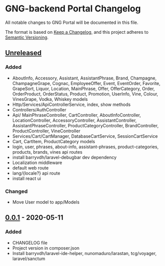 # GNG-backend Portal Changelog
All notable changes to GNG Portal will be documented in this file. 

The format is based on [Keep a Changelog](https://keepachangelog.com/en/1.0.0/),
and this project adheres to [Semantic Versioning](https://semver.org/spec/v2.0.0.html).

## [Unreleased]
### Added
- AboutInfo, Accessory, Assistant, AssistantPhrase, Brand, Champagne, ChampagneGrape, Cognac, 
EmployeeOffer, Event, EventOrder, Favorite, GrapeSort, Liquor, Location, MainPhrase, Offer, OfferCategory, Order, 
OrderProduct, OrderStatus, Product, Promotion, UserInfo, Vine, Colour, VinesGrape, Vodka, Whiskey models
- Http/Services/ApiControllerService, index, show methods
- Controllers/AuthController
- Api/ MainPhraseController, CartController, AboutInfoController, LocationController, AccessoryController, 
AssistantController, AssistantPhraseController, ProductCategoryController, BrandController, ProductController, VineController
- Services/Cart/CartManager, DatabaseCartService, SessionCartService
- Cart, CartItem, ProductCategory models
- login, user, phrases, about-info, assistant-phrases, product-categories, products, brands, vines api routes
- install barryvdh/laravel-debugbar dev dependency
- Localization middleware
- default web route
- lang/{locale?} api route
- install react ui

### Changed
- Move User model to app/Models

## [0.0.1] - 2020-05-11
### Added
- CHANGELOG file
- Project version in composer.json
- Install barryvdh/laravel-ide-helper, nunomaduro/larastan, tcg/voyager, laravel/sanctum

<!-- Linked versions -->
[Unreleased]: https://github.com/NikulinIlya/gng-backend/compare/0.0.1...HEAD
[0.0.1]: https://github.com/NikulinIlya/gng-backend/releases/tag/0.0.1
